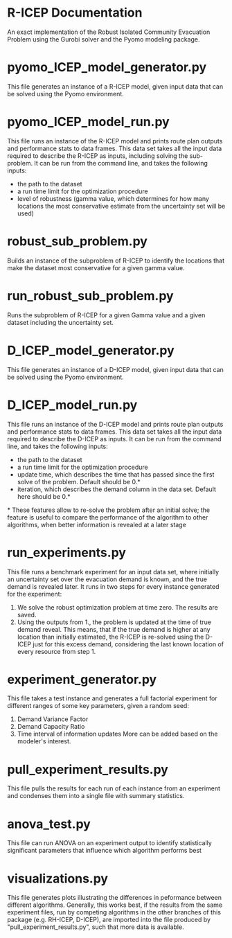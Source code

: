 # R-ICEP Documentation
An exact implementation of the Robust Isolated Community Evacuation Problem using the Gurobi solver and the Pyomo modeling package.

# pyomo_ICEP_model_generator.py
This file generates an instance of a R-ICEP model, given input data that can be solved using the Pyomo environment.

# pyomo_ICEP_model_run.py
This file runs an instance of the R-ICEP model and prints route plan outputs and performance stats to data frames.
This data set takes all the input data required to describe the R-ICEP as inputs, including solving the sub-problem. It can be run from the command line,
and takes the following inputs:
- the path to the dataset
- a run time limit for the optimization procedure
- level of robustness (gamma value, which determines for how many locations the most conservative estimate from the uncertainty set will be used)

# robust_sub_problem.py
Builds an instance of the subproblem of R-ICEP to identify the locations that make the dataset most conservative for a given gamma value. 

# run_robust_sub_problem.py
Runs the subproblem of R-ICEP for a given Gamma value and a given dataset including the uncertainty set. 

# D_ICEP_model_generator.py
This file generates an instance of a D-ICEP model, given input data that can be solved using the Pyomo environment.

# D_ICEP_model_run.py
This file runs an instance of the D-ICEP model and prints route plan outputs and performance stats to data frames.
This data set takes all the input data required to describe the D-ICEP as inputs. It can be run from the command line,
and takes the following inputs:
- the path to the dataset
- a run time limit for the optimization procedure
- update time, which describes the time that has passed since the first solve of the problem. Default should be 0.*
- iteration, which describes the demand column in the data set. Default here should be 0.*

\* These features allow to re-solve the problem after an initial solve; the feature is useful to compare the performance of the algorithm to other algorithms, when better information is revealed at a later stage

# run_experiments.py
This file runs a benchmark experiment for an input data set, where initially an uncertainty set over the evacuation demand is known, and the true demand is revealed later. 
It runs in two steps for every instance generated for the experiment:
1. We solve the robust optimization problem at time zero. The results are saved.
2. Using the outputs from 1., the problem is updated at the time of true demand reveal. This means, that if the true demand is higher at any location than initially estimated, the R-ICEP is re-solved using the D-ICEP just for this excess demand, considering the last known location of every resource from step 1.

# experiment_generator.py
This file takes a test instance and generates a full factorial experiment for different ranges of some key parameters, given a random seed:
1. Demand Variance Factor
2. Demand Capacity Ratio
3. Time interval of information updates
   More can be added based on the modeler's interest.

# pull_experiment_results.py
This file pulls the results for each run of each instance from an experiment and condenses them into a single file with summary statistics.

# anova_test.py
This file can run ANOVA on an experiment output to identify statistically significant parameters that influence which algorithm performs best

# visualizations.py
This file generates plots illustrating the differences in peformance between different algorithms.
Generally, this works best, if the results from the same experiment files, run by competing algorithms in the other branches of this package
(e.g. RH-ICEP, D-ICEP), are imported into the file produced by "pull_experiment_results.py", such that more data is available. 


